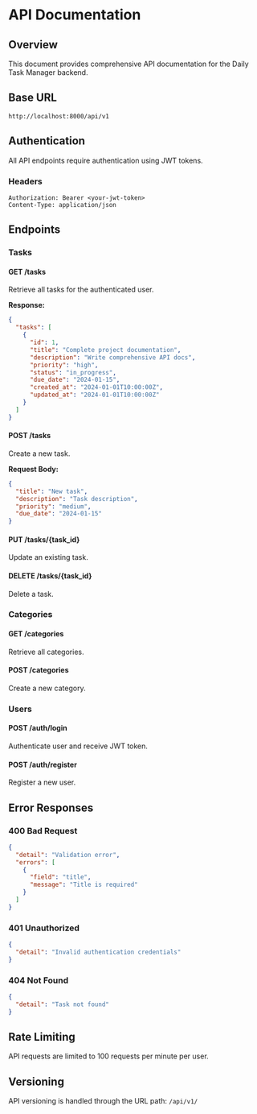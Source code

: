 # API Documentation

## Overview

This document provides comprehensive API documentation for the Daily Task Manager backend.

## Base URL

```
http://localhost:8000/api/v1
```

## Authentication

All API endpoints require authentication using JWT tokens.

### Headers
```
Authorization: Bearer <your-jwt-token>
Content-Type: application/json
```

## Endpoints

### Tasks

#### GET /tasks
Retrieve all tasks for the authenticated user.

**Response:**
```json
{
  "tasks": [
    {
      "id": 1,
      "title": "Complete project documentation",
      "description": "Write comprehensive API docs",
      "priority": "high",
      "status": "in_progress",
      "due_date": "2024-01-15",
      "created_at": "2024-01-01T10:00:00Z",
      "updated_at": "2024-01-01T10:00:00Z"
    }
  ]
}
```

#### POST /tasks
Create a new task.

**Request Body:**
```json
{
  "title": "New task",
  "description": "Task description",
  "priority": "medium",
  "due_date": "2024-01-15"
}
```

#### PUT /tasks/{task_id}
Update an existing task.

#### DELETE /tasks/{task_id}
Delete a task.

### Categories

#### GET /categories
Retrieve all categories.

#### POST /categories
Create a new category.

### Users

#### POST /auth/login
Authenticate user and receive JWT token.

#### POST /auth/register
Register a new user.

## Error Responses

### 400 Bad Request
```json
{
  "detail": "Validation error",
  "errors": [
    {
      "field": "title",
      "message": "Title is required"
    }
  ]
}
```

### 401 Unauthorized
```json
{
  "detail": "Invalid authentication credentials"
}
```

### 404 Not Found
```json
{
  "detail": "Task not found"
}
```

## Rate Limiting

API requests are limited to 100 requests per minute per user.

## Versioning

API versioning is handled through the URL path: `/api/v1/` 
